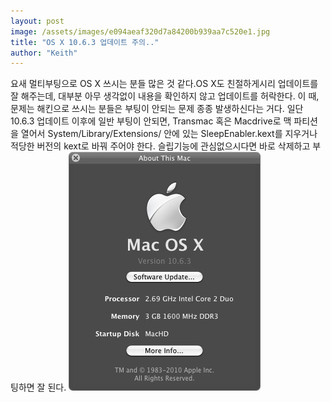 ```yaml
---
layout: post
image: /assets/images/e094aeaf320d7a84200b939aa7c520e1.jpg
title: "OS X 10.6.3 업데이트 주의.."
author: "Keith"
---
```


요새 멀티부팅으로 OS X 쓰시는 분들 많은 것 같다.OS X도 친절하게시리 업데이트를 잘 해주는데, 대부분 아무 생각없이 내용을 확인하지 않고 업데이트를 허락한다. 이 때, 문제는 해킨으로 쓰시는 분들은 부팅이 안되는 문제 종종 발생하신다는 거다.
일단 10.6.3 업데이트 이후에 일반 부팅이 안되면, 
Transmac 혹은 Macdrive로 맥 파티션을 열어서 System/Library/Extensions/ 안에 있는 SleepEnabler.kext를 지우거나 적당한 버전의 kext로 바꿔 주어야 한다. 슬립기능에 관심없으시다면 바로 삭제하고 부팅하면 잘 된다.
![image](/assets/images/e094aeaf320d7a84200b939aa7c520e1.jpg)


